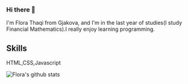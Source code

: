 ### Hi there 👋
I'm Flora Thaqi from Gjakova, and I'm in the last year of studies(I study Financial Mathematics).I really enjoy learning programming.

## Skills
HTML,CSS,Javascript

![Flora's github stats](https://github-readme-stats.vercel.app/api?username=FloraThaqi)
